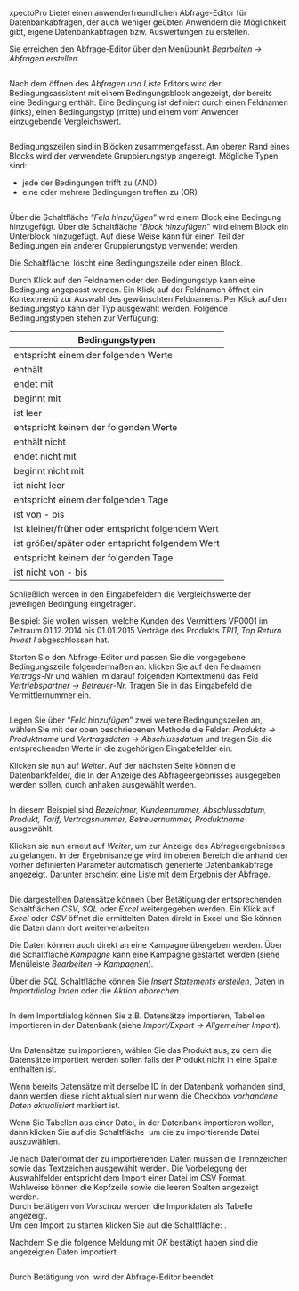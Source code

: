 <!DOCTYPE html>
<html>
<head>
<meta charset="utf-8">
<meta name="viewport" content="width=device-width, initial-scale=1.0">
<title>600_Abfragen_erstellen.md</title>
<link rel="stylesheet" href="https://stackedit.io/res-min/themes/base.css" />
<script type="text/javascript" src="https://cdn.mathjax.org/mathjax/latest/MathJax.js?config=TeX-AMS_HTML"></script>
</head>
<body><div class="container"><p>xpectoPro bietet einen anwenderfreundlichen Abfrage-Editor für Datenbankabfragen, der auch weniger geübten Anwendern die Möglichkeit gibt, eigene Datenbankabfragen bzw. Auswertungen zu erstellen.</p>

<p>Sie erreichen den Abfrage-Editor über den Menüpunkt <em>Bearbeiten → Abfragen erstellen</em>.</p>

<p><img src="http://xpecto.github.io/docs/img/img_1461657987778.png" alt="" title=""></p>

<p>Nach dem öffnen des <em>Abfragen und Liste</em> Editors wird der Bedingungsassistent mit einem Bedingungsblock angezeigt, der bereits eine Bedingung enthält. Eine Bedingung ist definiert durch einen Feldnamen (links), einen Bedingungstyp (mitte) und einem vom Anwender einzugebende Vergleichswert. </p>

<p><img src="http://xpecto.github.io/docs/img/img_1439279198546.png" alt="" title=""></p>

<p>Bedingungszeilen sind in Blöcken zusammengefasst. Am oberen Rand eines Blocks wird der verwendete Gruppierungstyp angezeigt. Mögliche Typen sind:</p>

<ul>
<li>jede der Bedingungen trifft zu (AND)  </li>
<li>eine oder mehrere Bedingungen treffen zu (OR)</li>
</ul>

<p><img src="http://xpecto.github.io/docs/img/img_1439278901176.png" alt="" title=""></p>

<p>Über die Schaltfläche “<em>Feld hinzufügen</em>” wird einem Block eine Bedingung hinzugefügt. Über die Schaltfläche “<em>Block hinzufügen</em>” wird einem Block ein Unterblock hinzugefügt. Auf diese Weise kann für einen Teil der Bedingungen ein anderer Gruppierungstyp verwendet werden.</p>

<p>Die Schaltfläche <img src="http://xpecto.github.io/docs/img/img_1419329462773.png" alt="" title=""> löscht eine Bedingungszeile oder einen Block.</p>

<p>Durch Klick auf den Feldnamen oder den Bedingungstyp kann eine Bedingung angepasst werden. Ein Klick auf der Feldnamen öffnet ein Kontextmenü zur Auswahl des gewünschten Feldnamens. Per Klick auf den Bedingungstyp kann der Typ ausgewählt werden. Folgende Bedingungstypen stehen zur  Verfügung:</p>

<table>
<thead>
<tr>
  <th>Bedingungstypen</th>
</tr>
</thead>
<tbody><tr>
  <td>entspricht einem der folgenden Werte</td>
</tr>
<tr>
  <td>enthält</td>
</tr>
<tr>
  <td>endet mit</td>
</tr>
<tr>
  <td>beginnt mit</td>
</tr>
<tr>
  <td>ist leer</td>
</tr>
<tr>
  <td>entspricht keinem der folgenden Werte</td>
</tr>
<tr>
  <td>enthält nicht</td>
</tr>
<tr>
  <td>endet nicht mit</td>
</tr>
<tr>
  <td>beginnt nicht mit</td>
</tr>
<tr>
  <td>ist nicht leer</td>
</tr>
<tr>
  <td>entspricht einem der folgenden Tage</td>
</tr>
<tr>
  <td>ist von - bis</td>
</tr>
<tr>
  <td>ist kleiner/früher oder entspricht folgendem Wert</td>
</tr>
<tr>
  <td>ist größer/später oder entspricht folgendem Wert</td>
</tr>
<tr>
  <td>entspricht keinem der folgenden Tage</td>
</tr>
<tr>
  <td>ist nicht von - bis</td>
</tr>
</tbody></table>


<p>Schließlich werden in den Eingabefeldern die Vergleichswerte der jeweiligen Bedingung eingetragen.</p>

<p>Beispiel: Sie wollen wissen, welche Kunden des Vermittlers VP0001 im Zeitraum 01.12.2014 bis 01.01.2015 Verträge des Produkts <em>TRI1, Top Return Invest I</em> abgeschlossen hat.</p>

<p>Starten Sie den Abfrage-Editor und passen Sie die vorgegebene Bedingungszeile folgendermaßen an: klicken Sie auf den Feldnamen <em>Vertrags-Nr</em> und wählen im darauf folgenden Kontextmenü das Feld <em>Vertriebspartner → Betreuer-Nr.</em> Tragen Sie in das Eingabefeld die Vermittlernummer ein.</p>

<p><img src="http://xpecto.github.io/docs/img/img_1431932441285.png" alt="" title=""></p>

<p>Legen Sie über “<em>Feld hinzufügen</em>” zwei weitere Bedingungszeilen an, wählen Sie mit der oben beschriebenen Methode die Felder: <em>Produkte → Produktname</em> und <em>Vertragsdaten → Abschlussdatum</em> und tragen Sie die entsprechenden Werte in die zugehörigen Eingabefelder ein.</p>

<p>Klicken sie nun auf <em>Weiter</em>. Auf der nächsten Seite können die Datenbankfelder, die in der Anzeige des Abfrageergebnisses ausgegeben werden sollen, durch anhaken ausgewählt werden.</p>

<p><img src="http://xpecto.github.io/docs/img/img_1431933240955.png" alt="" title=""></p>

<p>In diesem Beispiel sind <em>Bezeichner, Kundennummer, Abschlussdatum, Produkt, Tarif, Vertragsnummer, Betreuernummer, Produktname</em> ausgewählt.</p>

<p>Klicken sie nun erneut auf <em>Weiter</em>, um zur Anzeige des Abfrageergebnisses zu gelangen. In der Ergebnisanzeige wird im oberen Bereich die anhand der vorher definierten Parameter automatisch generierte Datenbankabfrage angezeigt. Darunter erscheint eine Liste mit dem Ergebnis der Abfrage.</p>

<p><img src="http://xpecto.github.io/docs/img/img_1439281607237.png" alt="" title=""></p>

<p>Die dargestellten Datensätze können über Betätigung der entsprechenden Schaltflächen  <em>CSV</em>, <em>SQL</em> oder <em>Excel</em> weitergegeben werden. Ein Klick auf <em>Excel</em> oder <em>CSV</em> öffnet die ermittelten Daten direkt in Excel und Sie können die Daten dann dort weiterverarbeiten.  </p>

<p>Die Daten können auch direkt an eine Kampagne übergeben werden. Über die Schaltfläche <em>Kampagne</em> kann eine Kampagne gestartet werden (siehe  Menüleiste <em>Bearbeiten → Kampagnen</em>). </p>

<p>Über die <em>SQL</em> Schaltfläche können Sie <em>Insert Statements erstellen</em>, Daten in <em>Importdialog laden</em> oder die <em>Aktion abbrechen</em>. </p>

<p><img src="http://xpecto.github.io/docs/img/img_1431933091869.png" alt="" title=""></p>

<p>In dem Importdialog können Sie z.B. Datensätze importieren, Tabellen importieren in der Datenbank (siehe <em>Import/Export → Allgemeiner Import</em>). </p>

<p><img src="http://xpecto.github.io/docs/img/img_1439282833536.png" alt="" title=""></p>

<p>Um Datensätze zu importieren, wählen Sie das Produkt aus, zu dem die Datensätze importiert werden sollen  falls der Produkt nicht in eine Spalte enthalten ist. </p>

<p>Wenn bereits Datensätze mit derselbe ID in der Datenbank vorhanden sind, dann werden diese nicht aktualisiert nur wenn die Checkbox <em>vorhandene Daten aktualisiert</em> markiert ist.</p>

<p>Wenn Sie Tabellen aus einer Datei, in der Datenbank importieren wollen, dann klicken Sie auf die Schaltfläche  <img src="http://xpecto.github.io/docs/img/img_1421152862771.png" alt="" title=""> um die zu importierende Datei auszuwählen.</p>

<p>Je nach Dateiformat der zu importierenden Daten müssen die Trennzeichen sowie das Textzeichen ausgewählt werden. Die Vorbelegung der Auswahlfelder entspricht dem Import einer Datei im CSV Format.  <br>
Wahlweise können die Kopfzeile sowie die leeren Spalten angezeigt werden.  <br>
Durch betätigen von <em>Vorschau</em> werden die Importdaten als Tabelle angezeigt. <br>
 Um den Import zu starten klicken Sie auf die Schaltfläche: <img src="http://xpecto.github.io/docs/img/img_1421159892128.png" alt="" title="">.</p>

<p>Nachdem Sie die folgende Meldung mit <em>OK</em> bestätigt haben sind die angezeigten Daten importiert. </p>

<p><img src="http://xpecto.github.io/docs/img/img_1421160002075.png" alt="" title=""></p>

<p>Durch Betätigung von <img src="http://xpecto.github.io/docs/img/img_1431935009760.png" alt="" title="">  wird der Abfrage-Editor beendet.</p></div></body>
</html>